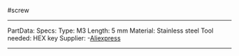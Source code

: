 #screw

---
PartData:
    Specs:
        Type: M3
        Length: 5 mm
        Material: Stainless steel
        Tool needed: HEX key
        Supplier:  -[Aliexpress](https://es.aliexpress.com/item/32810872544.html)

---
